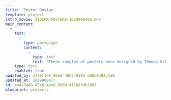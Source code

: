 ```yaml
---
title: 'Poster Design'
template: project
intro_movie: 3IDIPR-POSTERS-1619908466.m4v
main_content:
  -
    text:
      -
        type: paragraph
        content:
          -
            type: text
            text: 'These samples of posters were designed by Thomas Ockerse from 1965 through 2020.'
    type: text
    enabled: true
updated_by: a726f1e0-85b0-48e3-939b-db6b8482c1d0
updated_at: 1619908477
id: 444c3868-8548-4ebd-980d-411b63db2085
blueprint: projects
---
```


